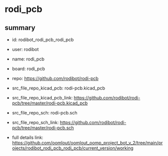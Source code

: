 # rodi_pcb
 
## summary 
* id: rodibot_rodi_pcb_rodi_pcb
* user: rodibot
* name: rodi_pcb
* board: rodi_pcb
* repo: https://github.com/rodibot/rodi-pcb
* src_file_repo_kicad_pcb: rodi-pcb.kicad_pcb
* src_file_repo_kicad_pcb_link: https://github.com/rodibot/rodi-pcb/tree/master/rodi-pcb.kicad_pcb


* src_file_repo_sch: rodi-pcb.sch
* src_file_repo_sch_link: https://github.com/rodibot/rodi-pcb/tree/master/rodi-pcb.sch
* full details link: https://github.com/oomlout/oomlout_oomp_project_bot_v_2/tree/main/projects/rodibot_rodi_pcb_rodi_pcb/current_version/working  







